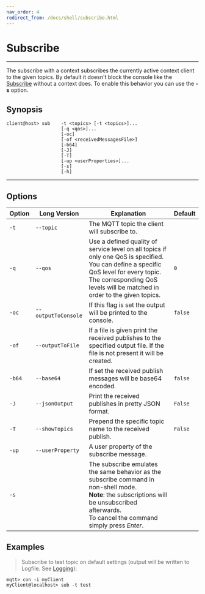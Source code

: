 ```yaml
---
nav_order: 4
redirect_from: /docs/shell/subscribe.html
---
```


# Subscribe
***

The subscribe with a context subscribes the currently active context client to the given topics.
By default it doesn't block the console like the [Subscribe](../subscribe.md) without a context does.
To enable this behavior you can use the **-s** option.


## Synopsis

```
client@host> sub    -t <topics> [-t <topics>]... 
                    [-q <qos>]... 
                    [-oc] 
                    [-of <receivedMessagesFile>]
                    [-b64]
                    [-J]
                    [-T] 
                    [-up <userProperties>]... 
                    [-s]   
                    [-h]                                           
```

***

##  Options

|Option    |Long Version | Explanation                  | Default  |
|----------|-------------|------------------------------|----------|
| ``-t``   | ``--topic``| The MQTT topic the client will subscribe to. |
| ``-q`` | ``--qos`` | Use a defined quality of service level on all topics if only one QoS is specified. You can define a specific QoS level for every topic. The corresponding QoS levels will be matched in order to the given topics. | ``0``
| ``-oc``| ``--outputToConsole`` | If this flag is set the output will be printed to the console. | ``false`` 
| ``-of``| ``--outputToFile`` | If a file is given print the received publishes to the specified output file. If the file is not present it will be created. |
| ``-b64``| ``--base64``| If set the received publish messages will be base64 encoded. | ``false``
| ``-J``  | ``--jsonOutput`` | Print the received publishes in pretty JSON format. | `False`
| ``-T``  | ``--showTopics`` | Prepend the specific topic name to the received publish. | `False`
| ``-up``  | ``--userProperty`` | A user property of the subscribe message. |
| ``-s``    |   |   The subscribe emulates the same behavior as the subscribe command in non-shell mode. <br> **Note**: the subscriptions will be unsubscribed afterwards. <br> To cancel the command simply press *Enter*. |  


## Examples

> Subscribe to test topic on default settings (output will be written to Logfile.
See [Logging](../logging.md)):

```
mqtt> con -i myClient
myClient@localhost> sub -t test
```
